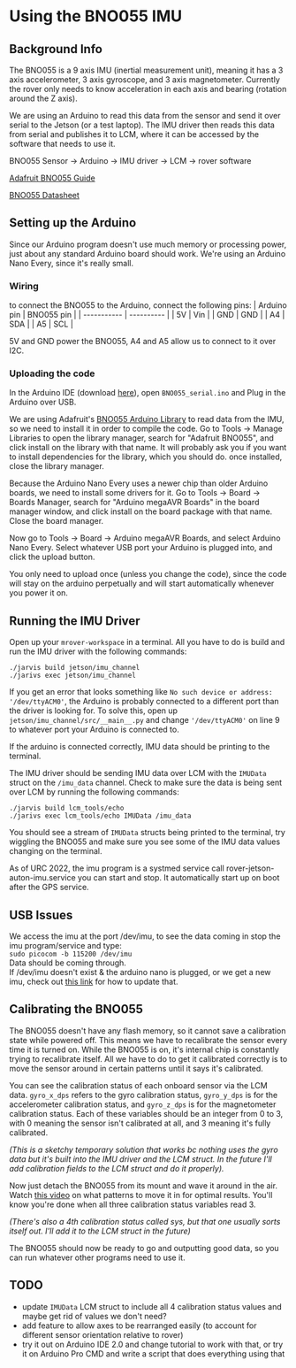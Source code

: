 # Using the BNO055 IMU

## Background Info
The BNO055 is a 9 axis IMU (inertial measurement unit), meaning it has a 3 axis accelerometer, 3 axis gyroscope, and 3 axis magnetometer. Currently the rover only needs to know acceleration in each axis and bearing (rotation around the Z axis). 

We are using an Arduino to read this data from the sensor and send it over serial to the Jetson (or a test laptop). The IMU driver then reads this data from serial and publishes it to LCM, where it can be accessed by the software that needs to use it. 

BNO055 Sensor -> Arduino -> IMU driver -> LCM -> rover software

[Adafruit BNO055 Guide](https://cdn-learn.adafruit.com/downloads/pdf/adafruit-bno055-absolute-orientation-sensor.pdf)

[BNO055 Datasheet](https://cdn-shop.adafruit.com/datasheets/BST_BNO055_DS000_12.pdf6)

## Setting up the Arduino
Since our Arduino program doesn't use much memory or processing power, just about any standard Arduino board should work. We're using an Arduino Nano Every, since it's really small.

### Wiring
to connect the BNO055 to the Arduino, connect the following pins:
| Arduino pin | BNO055 pin |
| ----------- | ---------- |
| 5V          | Vin        |
| GND         | GND        |
| A4          | SDA        |
| A5          | SCL        |

5V and GND power the BNO055, A4 and A5 allow us to connect to it over I2C.

### Uploading the code
In the Arduino IDE (download [here](https://www.arduino.cc/en/software)), open `BNO055_serial.ino` and Plug in the Arduino over USB.

We are using Adafruit's [BNO055 Arduino Library](https://github.com/adafruit/Adafruit_BNO055) to read data from the IMU, so we need to install it in order to compile the code. Go to Tools -> Manage Libraries to open the library manager, search for "Adafruit BNO055", and click install on the library with that name. It will probably ask you if you want to install dependencies for the library, which you should do. once installed, close the library manager.

Because the Arduino Nano Every uses a newer chip than older Arduino boards, we need to install some drivers for it. Go to Tools -> Board -> Boards Manager, search for "Arduino megaAVR Boards" in the board manager window, and click install on the board package with that name. Close the board manager.

Now go to Tools -> Board -> Arduino megaAVR Boards, and select Arduino Nano Every. Select whatever USB port your Arduino is plugged into, and click the upload button. 

You only need to upload once (unless you change the code), since the code will stay on the arduino perpetually and will start automatically whenever you power it on.

## Running the IMU Driver
Open up your `mrover-workspace` in a terminal. All you have to do is build and run the IMU driver with the following commands:

`./jarvis build jetson/imu_channel` \
`./jarivs exec jetson/imu_channel`

If you get an error that looks something like `No such device or address: '/dev/ttyACM0'`, the Arduino is probably connected to a different port than the driver is looking for. To solve this, open up `jetson/imu_channel/src/__main__.py` and change `'/dev/ttyACM0'` on line 9 to whatever port your Arduino is connected to.

If the arduino is connected correctly, IMU data should be printing to the terminal.

 The IMU driver should be sending IMU data over LCM with the `IMUData` struct on the `/imu_data` channel. Check to make sure the data is being sent over LCM by running the following commands:

`./jarvis build lcm_tools/echo` \
`./jarivs exec lcm_tools/echo IMUData /imu_data`

You should see a stream of `IMUData` structs being printed to the terminal, try wiggling the BNO055 and make sure you see some of the IMU data values changing on the terminal.

As of URC 2022, the imu program is a systmed service call rover-jetson-auton-imu.service you can start and stop. It automatically start up on boot after the GPS service. 

## USB Issues
We access the imu at the port /dev/imu, to see the data coming in stop the imu program/service and type: \
```sudo picocom -b 115200 /dev/imu``` \
Data should be coming through. \
If /dev/imu doesn't exist & the arduino nano is plugged, or we get a new imu, check out [this link](https://github.com/umrover/mrover-workspace/blob/main/ansible/README.md#usb-dev-rules) for how to update that. 



## Calibrating the BNO055

The BNO055 doesn't have any flash memory, so it cannot save a calibration state while powered off. This means we have to recalibrate the sensor every time it is turned on. While the BNO055 is on, it's internal chip is constantly trying to recalibrate itself. All we have to do to get it calibrated correctly is to move the sensor around in certain patterns until it says it's calibrated.

You can see the calibration status of each onboard sensor via the LCM data. `gyro_x_dps` refers to the gyro calibration status, `gyro_y_dps` is for the accelerometer calibration status, and `gyro_z_dps` is for the magnetometer calibration status. Each of these variables should be an integer from 0 to 3, with 0 meaning the sensor isn't calibrated at all, and 3 meaning it's fully calibrated.

_(This is a sketchy temporary solution that works bc nothing uses the gyro data but it's built into the IMU driver and the LCM struct. In the future I'll add calibration fields to the LCM struct and do it properly)._

Now just detach the BNO055 from its mount and wave it around in the air. Watch [this video](https://www.youtube.com/watch?v=Bw0WuAyGsnY) on what patterns to move it in for optimal results. You'll know you're done when all three calibration status variables read 3.

_(There's also a 4th calibration status called sys, but that one usually sorts itself out. I'll add it to the LCM struct in the future)_

The BNO055 should now be ready to go and outputting good data, so you can run whatever other programs need to use it.

## TODO
- update `IMUData` LCM struct to include all 4 calibration status values and maybe get rid of values we don't need?
- add feature to allow axes to be rearranged easily (to account for different sensor orientation relative to rover)
- try it out on Arduino IDE 2.0 and change tutorial to work with that, or try it on Arduino Pro CMD and write a script that does everything using that